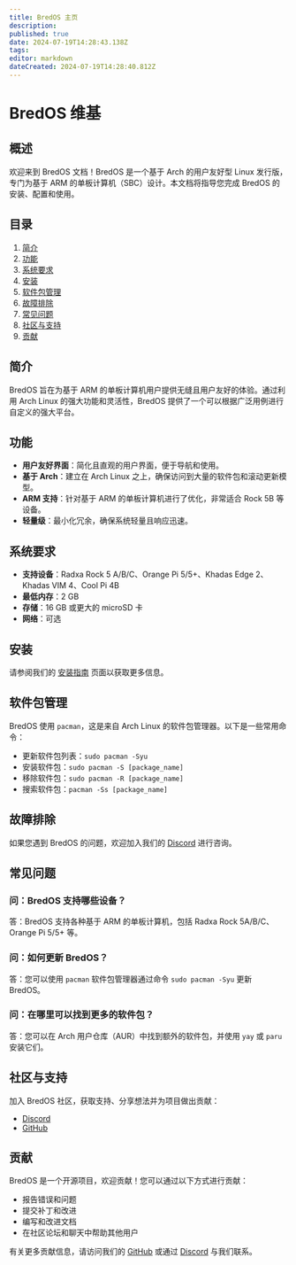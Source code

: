 ```yaml
---
title: BredOS 主页
description: 
published: true
date: 2024-07-19T14:28:43.138Z
tags: 
editor: markdown
dateCreated: 2024-07-19T14:28:40.812Z
---
```


# BredOS 维基

## 概述
欢迎来到 BredOS 文档！BredOS 是一个基于 Arch 的用户友好型 Linux 发行版，专门为基于 ARM 的单板计算机（SBC）设计。本文档将指导您完成 BredOS 的安装、配置和使用。

## 目录
1. [简介](#简介)
2. [功能](#功能)
3. [系统要求](#系统要求)
4. [安装](/installation)
6. [软件包管理](#软件包管理)
7. [故障排除](#故障排除)
8. [常见问题](#常见问题)
9. [社区与支持](#社区与支持)
10. [贡献](#贡献)

## 简介
BredOS 旨在为基于 ARM 的单板计算机用户提供无缝且用户友好的体验。通过利用 Arch Linux 的强大功能和灵活性，BredOS 提供了一个可以根据广泛用例进行自定义的强大平台。

## 功能
- **用户友好界面**：简化且直观的用户界面，便于导航和使用。
- **基于 Arch**：建立在 Arch Linux 之上，确保访问到大量的软件包和滚动更新模型。
- **ARM 支持**：针对基于 ARM 的单板计算机进行了优化，非常适合 Rock 5B 等设备。
- **轻量级**：最小化冗余，确保系统轻量且响应迅速。

## 系统要求
- **支持设备**：Radxa Rock 5 A/B/C、Orange Pi 5/5+、Khadas Edge 2、Khadas VIM 4、Cool Pi 4B
- **最低内存**：2 GB
- **存储**：16 GB 或更大的 microSD 卡
- **网络**：可选

## 安装
请参阅我们的 [安装指南](/installation) 页面以获取更多信息。

## 软件包管理
BredOS 使用 `pacman`，这是来自 Arch Linux 的软件包管理器。以下是一些常用命令：
- 更新软件包列表：`sudo pacman -Syu`
- 安装软件包：`sudo pacman -S [package_name]`
- 移除软件包：`sudo pacman -R [package_name]`
- 搜索软件包：`pacman -Ss [package_name]`

## 故障排除
如果您遇到 BredOS 的问题，欢迎加入我们的 [Discord](https://discord.gg/jwhxuyKXaa) 进行咨询。

## 常见问题
### 问：BredOS 支持哪些设备？
答：BredOS 支持各种基于 ARM 的单板计算机，包括 Radxa Rock 5A/B/C、Orange Pi 5/5+ 等。

### 问：如何更新 BredOS？
答：您可以使用 `pacman` 软件包管理器通过命令 `sudo pacman -Syu` 更新 BredOS。

### 问：在哪里可以找到更多的软件包？
答：您可以在 Arch 用户仓库（AUR）中找到额外的软件包，并使用 `yay` 或 `paru` 安装它们。

## 社区与支持
加入 BredOS 社区，获取支持、分享想法并为项目做出贡献：
- [Discord](https://discord.gg/jwhxuyKXaa)
- [GitHub](http://github.com/BredOS)

## 贡献
BredOS 是一个开源项目，欢迎贡献！您可以通过以下方式进行贡献：
- 报告错误和问题
- 提交补丁和改进
- 编写和改进文档
- 在社区论坛和聊天中帮助其他用户

有关更多贡献信息，请访问我们的 [GitHub](http://github.com/BredOS) 或通过 [Discord](https://discord.gg/jwhxuyKXaa) 与我们联系。
